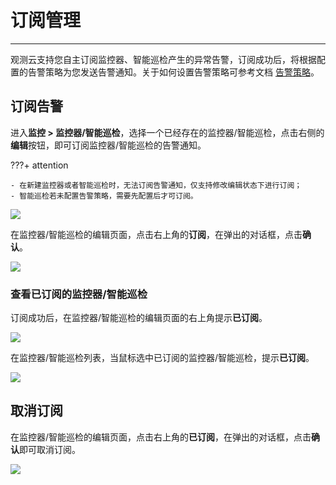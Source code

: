 # 订阅管理
---

观测云支持您自主订阅监控器、智能巡检产生的异常告警，订阅成功后，将根据配置的告警策略为您发送告警通知。关于如何设置告警策略可参考文档 [告警策略](../monitoring/alert-setting.md)。

## 订阅告警

进入**监控 > 监控器/智能巡检**，选择一个已经存在的监控器/智能巡检，点击右侧的**编辑**按钮，即可订阅监控器/智能巡检的告警通知。

???+ attention

    - 在新建监控器或者智能巡检时，无法订阅告警通知，仅支持修改编辑状态下进行订阅；
    - 智能巡检若未配置告警策略，需要先配置后才可订阅。

![](img/2.dingyue_1.png)

在监控器/智能巡检的编辑页面，点击右上角的**订阅**，在弹出的对话框，点击**确认**。

![](img/2.dingyue_3.png)

### 查看已订阅的监控器/智能巡检

订阅成功后，在监控器/智能巡检的编辑页面的右上角提示**已订阅**。

![](img/2.dingyue_4.png)

在监控器/智能巡检列表，当鼠标选中已订阅的监控器/智能巡检，提示**已订阅**。

![](img/2.dingyue_5.png)

## 取消订阅

在监控器/智能巡检的编辑页面，点击右上角的**已订阅**，在弹出的对话框，点击**确认**即可取消订阅。

![](img/2.dingyue_2.png)
